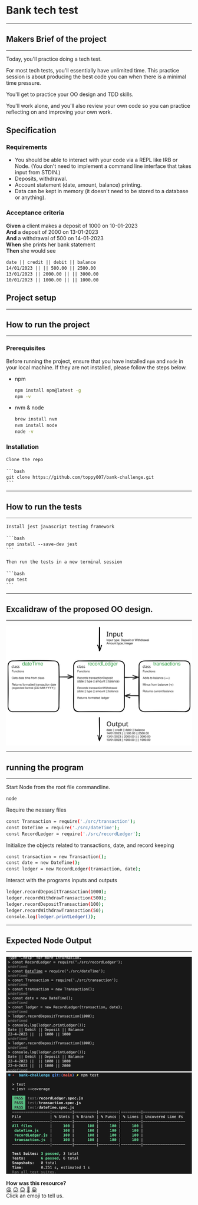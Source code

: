 # Bank tech test

------

 <!-- ASSIGNMENT -->
## Makers Brief of the project

------

Today, you'll practice doing a tech test.

For most tech tests, you'll essentially have unlimited time.  This practice session is about producing the best code you can when there is a minimal time pressure.

You'll get to practice your OO design and TDD skills.

You'll work alone, and you'll also review your own code so you can practice reflecting on and improving your own work.

## Specification

### Requirements

* You should be able to interact with your code via a REPL like IRB or Node.  (You don't need to implement a command line interface that takes input from STDIN.)
* Deposits, withdrawal.
* Account statement (date, amount, balance) printing.
* Data can be kept in memory (it doesn't need to be stored to a database or anything).

### Acceptance criteria

**Given** a client makes a deposit of 1000 on 10-01-2023  
**And** a deposit of 2000 on 13-01-2023  
**And** a withdrawal of 500 on 14-01-2023  
**When** she prints her bank statement  
**Then** she would see

```
date || credit || debit || balance
14/01/2023 || || 500.00 || 2500.00
13/01/2023 || 2000.00 || || 3000.00
10/01/2023 || 1000.00 || || 1000.00
```

## Project setup

------

<!-- INSTALLATION -->
## How to run the project

------

### Prerequisites

Before running the project, ensure that you have installed `npm` and `node` in your local machine. If they are not installed, please follow the steps below.

- npm

  ```bash
  npm install npm@latest -g
  npm -v
  ```

- nvm & node

  ```bash
  brew install nvm
  nvm install node
  node -v
  ```

### Installation

    Clone the repo

    ```bash
    git clone https://github.com/toppy007/bank-challenge.git
    ```

------

 <!-- TESTING -->
## How to run the tests

------

    Install jest javascript testing framework

    ```bash
    npm install --save-dev jest
    ```

    Then run the tests in a new terminal session

    ```bash
    npm test
    ```

------

 <!-- PLANNING -->
## Excalidraw of the proposed OO design.

------

![Image Description](./Bank-Challenge-2023-05-09-1505.svg)

------

 <!-- RUNNING THE PROGRAM IN NODE -->
## running the program

------

  Start Node from the root file commandline.

  ```bash
  node
  ```

  Require the nessary files

  ```bash
  const Transaction = require('./src/transaction');
  const DateTime = require('./src/dateTime');
  const RecordLedger = require('./src/recordLedger');
  ```
  Initialize the objects related to transactions, date, and record keeping

  ```bash
  const transaction = new Transaction();
  const date = new DateTime();
  const ledger = new RecordLedger(transaction, date);
  ```

  Interact with the programs inputs and outputs

  ```bash
  ledger.recordDepositTransaction(1000);
  ledger.recordWithdrawTransaction(500);
  ledger.recordDepositTransaction(100);
  ledger.recordWithdrawTransaction(50);
  console.log(ledger.printLedger());
  ```

------

 <!-- EXPECTED OUTPUT -->
## Expected Node Output

------

![Image Description](./Expected-Output-2023-05-22-at-22.55.45.png)
![Image Description](./Test-Output-2023-05-22-at-22.59.20.png)

**How was this resource?**  
[😫](https://airtable.com/shrUJ3t7KLMqVRFKR?prefill_Repository=makersacademy/course&prefill_File=individual_challenges/bank_tech_test.md&prefill_Sentiment=😫) [😕](https://airtable.com/shrUJ3t7KLMqVRFKR?prefill_Repository=makersacademy/course&prefill_File=individual_challenges/bank_tech_test.md&prefill_Sentiment=😕) [😐](https://airtable.com/shrUJ3t7KLMqVRFKR?prefill_Repository=makersacademy/course&prefill_File=individual_challenges/bank_tech_test.md&prefill_Sentiment=😐) [🙂](https://airtable.com/shrUJ3t7KLMqVRFKR?prefill_Repository=makersacademy/course&prefill_File=individual_challenges/bank_tech_test.md&prefill_Sentiment=🙂) [😀](https://airtable.com/shrUJ3t7KLMqVRFKR?prefill_Repository=makersacademy/course&prefill_File=individual_challenges/bank_tech_test.md&prefill_Sentiment=😀)  
Click an emoji to tell us.

<!-- END GENERATED SECTION DO NOT EDIT -->